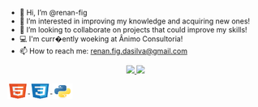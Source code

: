 - 👋 Hi, I’m @renan-fig
- 👀 I’m interested in improving my knowledge and acquiring new ones!
- 💞️ I’m looking to collaborate on projects that could improve my skills!
- 💻 I'm curr�ently woeking at Ânimo Consultoria!
- 📫 How to reach me: renan.fig.dasilva@gmail.com

<div align="center">
  <a href="https://github.com/renan-fig">
  <img height="180em" src="https://github-readme-stats.vercel.app/api?username=renan-fig&show_icons=true&theme=dark&include_all_commits=true&count_private=true"/>
  <img height="180em" src="https://github-readme-stats.vercel.app/api/top-langs/?username=renan-fig&layout=compact&langs_count=7&theme=dark"/>
</div>
<div style="display: inline_block"><br>
  <img align="center" alt="Renan-HTML" height="30" width="40" src="https://raw.githubusercontent.com/devicons/devicon/master/icons/html5/html5-original.svg">
  <img align="center" alt="Renan-CSS" height="30" width="40" src="https://raw.githubusercontent.com/devicons/devicon/master/icons/css3/css3-original.svg">
  <img align="center" alt="Renan-Python" height="30" width="40" src="https://raw.githubusercontent.com/devicons/devicon/master/icons/python/python-original.svg">
  <src="https://media.discordapp.net/attachments/639956127056134178/890373478988013628/Publicacoes_Instagram_1_1.png?width=676&height=676">
</div>

<!---
renan-fig/renan-fig is a ✨ special ✨ repository because its `README.md` (this file) appears on your GitHub profile.
You can click the Preview link to take a look at your changes.
--->
